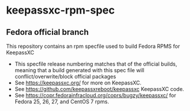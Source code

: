 # keepassxc-rpm-spec
## Fedora official branch
This repository contains an rpm specfile used to build Fedora RPMS for KeepassXC
- This specfile release numbering matches that of the official builds, meaning that a build generated with this spec file will conflict/overwrite/block official packages 
- See https://keepassxc.org/ for more on KeepassXC.
- See https://github.com/keepassxreboot/keepassxc KeepassXC code.
- See https://copr.fedorainfracloud.org/coprs/bugzy/keepassxc/ for Fedora 25, 26, 27, and CentOS 7 rpms.
